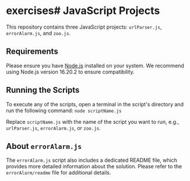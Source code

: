 # exercises# JavaScript Projects

This repository contains three JavaScript projects: `urlParser.js`, `errorAlarm.js`, and `zoo.js`.

## Requirements

Please ensure you have [Node.js](https://nodejs.org/) installed on your system. We recommend using Node.js version 16.20.2 to ensure compatibility.

## Running the Scripts

To execute any of the scripts, open a terminal in the script's directory and run the following command: `node scriptName.js`


Replace `scriptName.js` with the name of the script you want to run, e.g., `urlParser.js`, `errorAlarm.js`, or `zoo.js`.

## About `errorAlarm.js`

The `errorAlarm.js` script also includes a dedicated README file, which provides more detailed information about the solution. Please refer to the `errorAlarm/readme` file for additional details.
